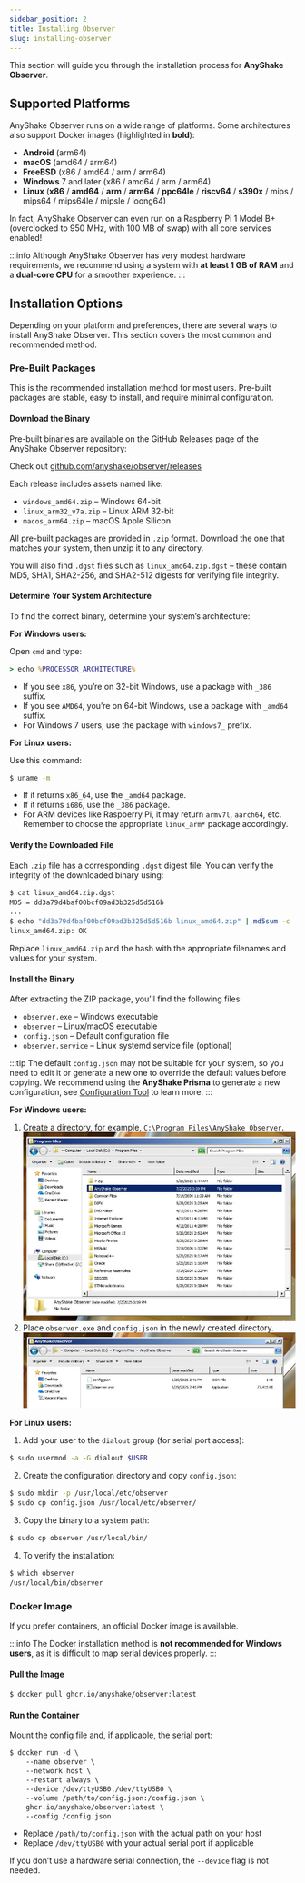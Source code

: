 ```yaml
---
sidebar_position: 2
title: Installing Observer
slug: installing-observer
---
```


This section will guide you through the installation process for **AnyShake Observer**.

## Supported Platforms

AnyShake Observer runs on a wide range of platforms. Some architectures also support Docker images (highlighted in **bold**):

- **Android** (arm64)
- **macOS** (amd64 / arm64)
- **FreeBSD** (x86 / amd64 / arm / arm64)
- **Windows** 7 and later (x86 / amd64 / arm / arm64)
- **Linux** (**x86** / **amd64** / **arm** / **arm64** / **ppc64le** / **riscv64** / **s390x** / mips / mips64 / mips64le / mipsle / loong64)

In fact, AnyShake Observer can even run on a Raspberry Pi 1 Model B+ (overclocked to 950 MHz, with 100 MB of swap) with all core services enabled!

:::info
Although AnyShake Observer has very modest hardware requirements, we recommend using a system with **at least 1 GB of RAM** and a **dual-core CPU** for a smoother experience.
:::

## Installation Options

Depending on your platform and preferences, there are several ways to install AnyShake Observer. This section covers the most common and recommended method.

### Pre-Built Packages

This is the recommended installation method for most users. Pre-built packages are stable, easy to install, and require minimal configuration.

#### Download the Binary

Pre-built binaries are available on the GitHub Releases page of the AnyShake Observer repository:

Check out [github.com/anyshake/observer/releases](https://github.com/anyshake/observer/releases)

Each release includes assets named like:

- `windows_amd64.zip` – Windows 64-bit
- `linux_arm32_v7a.zip` – Linux ARM 32-bit
- `macos_arm64.zip` – macOS Apple Silicon

All pre-built packages are provided in `.zip` format. Download the one that matches your system, then unzip it to any directory.

You will also find `.dgst` files such as `linux_amd64.zip.dgst` – these contain MD5, SHA1, SHA2-256, and SHA2-512 digests for verifying file integrity.

#### Determine Your System Architecture

To find the correct binary, determine your system’s architecture:

**For Windows users:**

Open `cmd` and type:

```cmd
> echo %PROCESSOR_ARCHITECTURE%
```

- If you see `x86`, you’re on 32-bit Windows, use a package with `_386` suffix.
- If you see `AMD64`, you’re on 64-bit Windows, use a package with `_amd64` suffix.
- For Windows 7 users, use the package with `windows7_` prefix.

**For Linux users:**

Use this command:

```bash
$ uname -m
```

- If it returns `x86_64`, use the `_amd64` package.
- If it returns `i686`, use the `_386` package.
- For ARM devices like Raspberry Pi, it may return `armv7l`, `aarch64`, etc. Remember to choose the appropriate `linux_arm*` package accordingly.

#### Verify the Downloaded File

Each `.zip` file has a corresponding `.dgst` digest file. You can verify the integrity of the downloaded binary using:

```bash
$ cat linux_amd64.zip.dgst
MD5 = dd3a79d4baf00bcf09ad3b325d5d516b
...
$ echo "dd3a79d4baf00bcf09ad3b325d5d516b linux_amd64.zip" | md5sum -c
linux_amd64.zip: OK
```

Replace `linux_amd64.zip` and the hash with the appropriate filenames and values for your system.

#### Install the Binary

After extracting the ZIP package, you’ll find the following files:

- `observer.exe` – Windows executable
- `observer` – Linux/macOS executable
- `config.json` – Default configuration file
- `observer.service` – Linux systemd service file (optional)

:::tip
The default `config.json` may not be suitable for your system, so you need to edit it or generate a new one to override the default values before copying. We recommend using the **AnyShake Prisma** to generate a new configuration, see [Configuration Tool](configuration-tool) to learn more.
:::

**For Windows users:**

1. Create a directory, for example, `C:\Program Files\AnyShake Observer`.
   ![Installation Directory](img/installing-observer/windows-directory.webp)
2. Place `observer.exe` and `config.json` in the newly created directory.
   ![Installation Files](img/installing-observer/windows-observer-files.webp)

**For Linux users:**

1. Add your user to the `dialout` group (for serial port access):

```bash
$ sudo usermod -a -G dialout $USER
```

2. Create the configuration directory and copy `config.json`:

```bash
$ sudo mkdir -p /usr/local/etc/observer
$ sudo cp config.json /usr/local/etc/observer/
```

3. Copy the binary to a system path:

```bash
$ sudo cp observer /usr/local/bin/
```

4. To verify the installation:

```bash
$ which observer
/usr/local/bin/observer
```

### Docker Image

If you prefer containers, an official Docker image is available.

:::info
The Docker installation method is **not recommended for Windows users**, as it is difficult to map serial devices properly.
:::

#### Pull the Image

```bash
$ docker pull ghcr.io/anyshake/observer:latest
```

#### Run the Container

Mount the config file and, if applicable, the serial port:

```
$ docker run -d \
    --name observer \
    --network host \
    --restart always \
    --device /dev/ttyUSB0:/dev/ttyUSB0 \
    --volume /path/to/config.json:/config.json \
    ghcr.io/anyshake/observer:latest \
    --config /config.json
```

- Replace `/path/to/config.json` with the actual path on your host
- Replace `/dev/ttyUSB0` with your actual serial port if applicable

If you don’t use a hardware serial connection, the `--device` flag is not needed.
